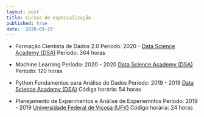 ```yaml
---
layout: post
title: Cursos de especialização
published: true
date: '2020-03-23'
---
```

- Formação Cientista de Dados 2.0
Período: 2020 - 
[Data Science Academy (DSA)](https://www.datascienceacademy.com.br/)
Período: 364 horas

- Machine Learning
Período: 2020 - 2020
[Data Science Academy (DSA)](https://www.datascienceacademy.com.br/)
Período: 120 horas

- Python Fundamentos para Análise de Dados
Período: 2019 - 2019
[Data Science Academy (DSA)](https://www.datascienceacademy.com.br/)
Códiga horária: 54 horas

- Planejamento de Experimentos e Análise de Experiemntos
Período: 2019 - 2019
[Universidade Federal de Viçosa (UFV)](https://www.ufv.br/)
Código horária: 24 horas
